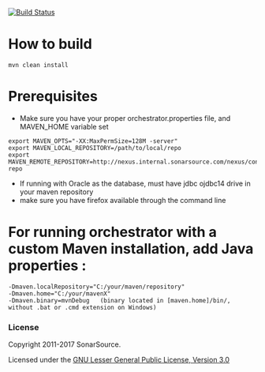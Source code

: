[![Build Status](https://travis-ci.org/SonarSource/orchestrator.svg)](https://travis-ci.org/SonarSource/orchestrator)

# How to build
`mvn clean install`

# Prerequisites
* Make sure you have your proper orchestrator.properties file, and MAVEN_HOME variable set
```
export MAVEN_OPTS="-XX:MaxPermSize=128M -server"
export MAVEN_LOCAL_REPOSITORY=/path/to/local/repo
export MAVEN_REMOTE_REPOSITORY=http://nexus.internal.sonarsource.com/nexus/content/groups/ss-repo
```
* If running with Oracle as the database, must have jdbc ojdbc14 drive in your maven repository
* make sure you have firefox available through the command line

# For running orchestrator with a custom Maven installation, add Java properties :
```
-Dmaven.localRepository="C:/your/maven/repository"
-Dmaven.home="C:/your/mavenX"
-Dmaven.binary=mvnDebug   (binary located in [maven.home]/bin/, without .bat or .cmd extension on Windows)
```

### License

Copyright 2011-2017 SonarSource.

Licensed under the [GNU Lesser General Public License, Version 3.0](http://www.gnu.org/licenses/lgpl.txt)